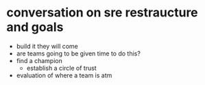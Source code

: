 # conversation on sre restraucture and goals

- build it they will come
- are teams going to be given time to do this?
- find a champion
  - establish a circle of trust
- evaluation of where a team is atm
